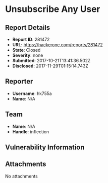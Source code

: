 # Unsubscribe Any User

## Report Details
- **Report ID**: 281472
- **URL**: https://hackerone.com/reports/281472
- **State**: Closed
- **Severity**: none
- **Submitted**: 2017-10-21T13:41:36.502Z
- **Disclosed**: 2017-11-29T01:15:14.743Z

## Reporter
- **Username**: hk755a
- **Name**: N/A

## Team
- **Name**: N/A
- **Handle**: inflection

## Vulnerability Information


## Attachments
No attachments

